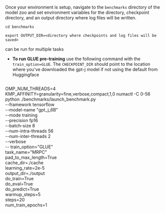 <!-- 50. Launch benchmark instructions -->
Once your environment is setup, navigate to the `benchmarks` directory of
the model zoo and set environment variables for the directory, checkpoint
directory, and an output directory where log files will be written.
```
cd benchmarks

export OUTPUT_DIR=<directory where checkpoints and log files will be saved>
```

<model name> <mode> can be run for multiple tasks

* **To run GLUE pre-training** use the following command with the `train_option=GLUE`. The
  `CHECKPOINT_DIR` should point to the location where you've downloaded the gpt-j model if 
  not using the default from Huggingface
  ```
OMP_NUM_THREADS=4  KMP_AFFINITY=granularity=fine,verbose,compact,1,0  numactl -C 0-56 python ./benchmarks/launch_benchmark.py \
        --framework tensorflow \
        --model-name "gpt_j_6B" \
        --mode training \
        --precision fp16 \
        --batch-size 8 \
        --num-intra-threads 56 \
        --num-inter-threads 2 \
        --verbose  \
        -- train_option="GLUE" \
           task_name="MRPC" \
           pad_to_max_length=True \
           cache_dir=./cache \
           learning_rate=2e-5 \
           output_dir=./output \
           do_train=True \
           do_eval=True \
           do_predict=True \
           warmup_steps=5 \
           steps=20 \
           num_train_epochs=1

  ```

